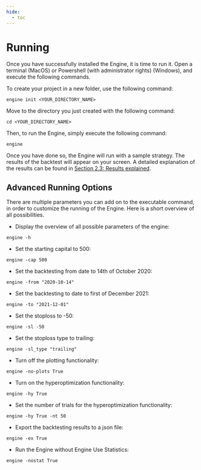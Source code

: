 ```yaml
---
hide:
  - toc
---
```


# Running

Once you have successfully installed the Engine, it is time to run it. Open a terminal (MacOS) or Powershell (with
administrator rights) (Windows), and execute the following commands.

To create your project in a new folder, use the following command:
```
engine init <YOUR_DIRECTORY_NAME>
```

Move to the directory you just created with the following command:
```
cd <YOUR_DIRECTORY_NAME>
```

Then, to run the Engine, simply execute the following command:
```
engine
```

Once you have done so, the Engine will run with a sample strategy. The results of the backtest will appear on your
screen. A detailed explanation of the results can be found in
[Section 2.3: Results explained](/your_first_strategy/results_explained).

## Advanced Running Options
There are multiple parameters you can add on to the executable command, in order to customize the running of the Engine.
Here is a short overview of all possibilities.

- Display the overview of all possible parameters of the engine:
```
engine -h
```

- Set the starting capital to 500:
```
engine -cap 500
```

- Set the backtesting from date to 14th of October 2020:
```
engine -from "2020-10-14"
```

- Set the backtesting to date to first of December 2021:
```
engine -to "2021-12-01"
```

- Set the stoploss to -50:
```
engine -sl -50
```

- Set the stoploss type to trailing:
```
engine -sl_type "trailing"
```

- Turn off the plotting functionality:
```
engine -no-plots True
```

- Turn on the hyperoptimization functionality:
```
engine -hy True
```

- Set the number of trials for the hyperoptimization functionality:
```
engine -hy True -nt 50
```

- Export the backtesting results to a json file:
```
engine -ex True
```

- Run the Engine without Engine Use Statistics:
```
engine -nostat True
```